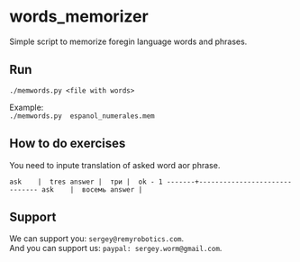 # words_memorizer
Simple script to memorize foregin language words and phrases.

## Run

`./memwords.py <file with words>`

Example:  
`./memwords.py  espanol_numerales.mem`

## How to do exercises

You need to inpute translation of asked word aor phrase.

`
ask    |  tres
answer |  три
       |  ok - 1
-------+------------------------------
ask    |  восемь
answer |
`

## Support

We can support you:  `sergey@remyrobotics.com`.  
And you can support us:  `paypal: sergey.worm@gmail.com`.
